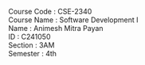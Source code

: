 Course Code : CSE-2340  
Course Name : Software Development I  
Name : Animesh Mitra Payan  
ID : C241050  
Section : 3AM  
Semester : 4th
